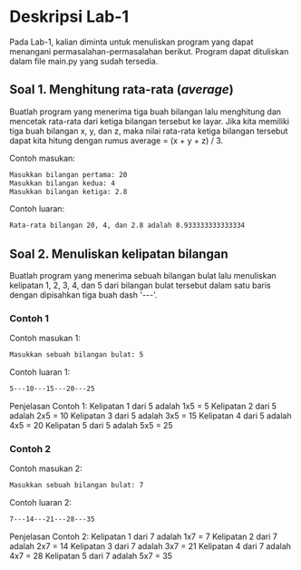 # Deskripsi Lab-1
Pada Lab-1, kalian diminta untuk menuliskan program yang dapat menangani permasalahan-permasalahan berikut.
Program dapat dituliskan dalam file main.py yang sudah tersedia.

## Soal 1. Menghitung rata-rata (_average_)
Buatlah program yang menerima tiga buah bilangan lalu menghitung dan mencetak rata-rata dari ketiga bilangan tersebut ke layar.
Jika kita memiliki tiga buah bilangan x, y, dan z, maka nilai rata-rata ketiga bilangan tersebut dapat kita hitung dengan rumus average = (x + y + z) / 3.

Contoh masukan:
```sh
Masukkan bilangan pertama: 20
Masukkan bilangan kedua: 4
Masukkan bilangan ketiga: 2.8
```

Contoh luaran:
```sh
Rata-rata bilangan 20, 4, dan 2.8 adalah 8.933333333333334
```

## Soal 2. Menuliskan kelipatan bilangan
Buatlah program yang menerima sebuah bilangan bulat lalu menuliskan kelipatan 1, 2, 3, 4, dan 5 dari bilangan bulat tersebut dalam satu baris dengan dipisahkan tiga buah dash '---'.

### Contoh 1
Contoh masukan 1:
```sh
Masukkan sebuah bilangan bulat: 5
```

Contoh luaran 1:
```sh
5---10---15---20---25
```

Penjelasan Contoh 1:
Kelipatan 1 dari 5 adalah 1x5 = 5
Kelipatan 2 dari 5 adalah 2x5 = 10
Kelipatan 3 dari 5 adalah 3x5 = 15
Kelipatan 4 dari 5 adalah 4x5 = 20
Kelipatan 5 dari 5 adalah 5x5 = 25

### Contoh 2
Contoh masukan 2:
```sh
Masukkan sebuah bilangan bulat: 7
```

Contoh luaran 2:
```sh
7---14---21---28---35
```

Penjelasan Contoh 2:
Kelipatan 1 dari 7 adalah 1x7 = 7
Kelipatan 2 dari 7 adalah 2x7 = 14
Kelipatan 3 dari 7 adalah 3x7 = 21
Kelipatan 4 dari 7 adalah 4x7 = 28
Kelipatan 5 dari 7 adalah 5x7 = 35